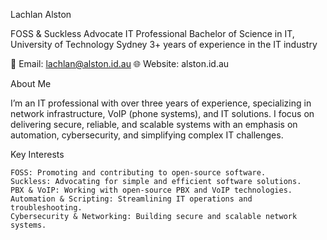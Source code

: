 Lachlan Alston

FOSS & Suckless Advocate
IT Professional
Bachelor of Science in IT, University of Technology Sydney
3+ years of experience in the IT industry

📧 Email: lachlan@alston.id.au
🌐 Website: alston.id.au


About Me

I’m an IT professional with over three years of experience, specializing in network infrastructure, VoIP (phone systems), and IT solutions. I focus on delivering secure, reliable, and scalable systems with an emphasis on automation, cybersecurity, and simplifying complex IT challenges.

Key Interests

    FOSS: Promoting and contributing to open-source software.
    Suckless: Advocating for simple and efficient software solutions.
    PBX & VoIP: Working with open-source PBX and VoIP technologies.
    Automation & Scripting: Streamlining IT operations and troubleshooting.
    Cybersecurity & Networking: Building secure and scalable network systems.
